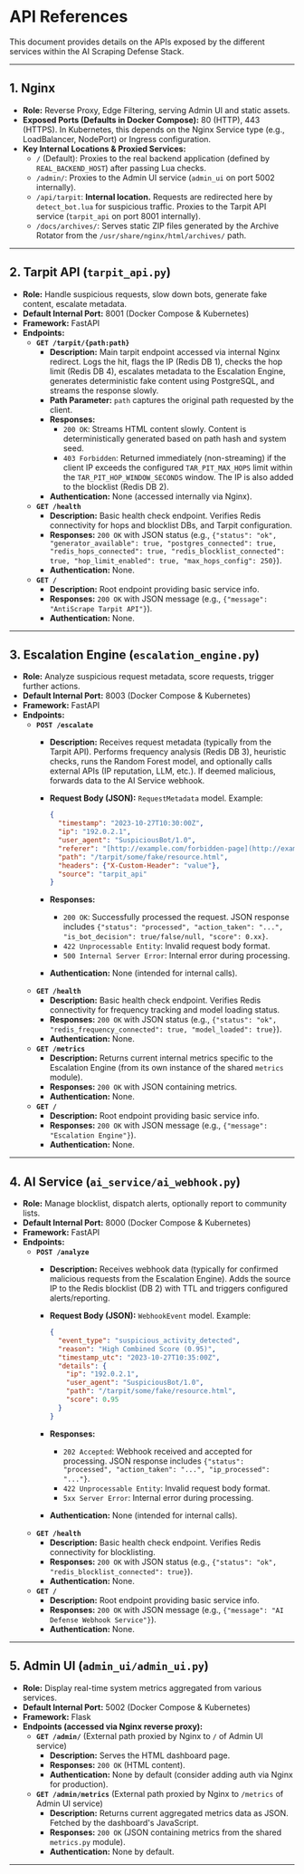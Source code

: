 # API References

This document provides details on the APIs exposed by the different services within the AI Scraping Defense Stack.

---

## 1. Nginx

* **Role:** Reverse Proxy, Edge Filtering, serving Admin UI and static assets.
* **Exposed Ports (Defaults in Docker Compose):** 80 (HTTP), 443 (HTTPS). In Kubernetes, this depends on the Nginx Service type (e.g., LoadBalancer, NodePort) or Ingress configuration.
* **Key Internal Locations & Proxied Services:**
  * `/` (Default): Proxies to the real backend application (defined by `REAL_BACKEND_HOST`) after passing Lua checks.
  * `/admin/`: Proxies to the Admin UI service (`admin_ui` on port 5002 internally).
  * `/api/tarpit`: **Internal location.** Requests are redirected here by `detect_bot.lua` for suspicious traffic. Proxies to the Tarpit API service (`tarpit_api` on port 8001 internally).
  * `/docs/archives/`: Serves static ZIP files generated by the Archive Rotator from the `/usr/share/nginx/html/archives/` path.

---

## 2. Tarpit API (`tarpit_api.py`)

* **Role:** Handle suspicious requests, slow down bots, generate fake content, escalate metadata.
* **Default Internal Port:** 8001 (Docker Compose & Kubernetes)
* **Framework:** FastAPI
* **Endpoints:**
  * **`GET /tarpit/{path:path}`**
    * **Description:** Main tarpit endpoint accessed via internal Nginx redirect. Logs the hit, flags the IP (Redis DB 1), checks the hop limit (Redis DB 4), escalates metadata to the Escalation Engine, generates deterministic fake content using PostgreSQL, and streams the response slowly.
    * **Path Parameter:** `path` captures the original path requested by the client.
    * **Responses:**
      * `200 OK`: Streams HTML content slowly. Content is deterministically generated based on path hash and system seed.
      * `403 Forbidden`: Returned immediately (non-streaming) if the client IP exceeds the configured `TAR_PIT_MAX_HOPS` limit within the `TAR_PIT_HOP_WINDOW_SECONDS` window. The IP is also added to the blocklist (Redis DB 2).
    * **Authentication:** None (accessed internally via Nginx).
  * **`GET /health`**
    * **Description:** Basic health check endpoint. Verifies Redis connectivity for hops and blocklist DBs, and Tarpit configuration.
    * **Responses:** `200 OK` with JSON status (e.g., `{"status": "ok", "generator_available": true, "postgres_connected": true, "redis_hops_connected": true, "redis_blocklist_connected": true, "hop_limit_enabled": true, "max_hops_config": 250}`).
    * **Authentication:** None.
  * **`GET /`**
    * **Description:** Root endpoint providing basic service info.
    * **Responses:** `200 OK` with JSON message (e.g., `{"message": "AntiScrape Tarpit API"}`).
    * **Authentication:** None.

---

## 3. Escalation Engine (`escalation_engine.py`)

* **Role:** Analyze suspicious request metadata, score requests, trigger further actions.
* **Default Internal Port:** 8003 (Docker Compose & Kubernetes)
* **Framework:** FastAPI
* **Endpoints:**
  * **`POST /escalate`**
    * **Description:** Receives request metadata (typically from the Tarpit API). Performs frequency analysis (Redis DB 3), heuristic checks, runs the Random Forest model, and optionally calls external APIs (IP reputation, LLM, etc.). If deemed malicious, forwards data to the AI Service webhook.
    * **Request Body (JSON):** `RequestMetadata` model. Example:

      ```json
      {
        "timestamp": "2023-10-27T10:30:00Z",
        "ip": "192.0.2.1",
        "user_agent": "SuspiciousBot/1.0",
        "referer": "[http://example.com/forbidden-page](http://example.com/forbidden-page)",
        "path": "/tarpit/some/fake/resource.html",
        "headers": {"X-Custom-Header": "value"},
        "source": "tarpit_api"
      }
      ```

    * **Responses:**
      * `200 OK`: Successfully processed the request. JSON response includes `{"status": "processed", "action_taken": "...", "is_bot_decision": true/false/null, "score": 0.xx}`.
      * `422 Unprocessable Entity`: Invalid request body format.
      * `500 Internal Server Error`: Internal error during processing.
    * **Authentication:** None (intended for internal calls).
  * **`GET /health`**
    * **Description:** Basic health check endpoint. Verifies Redis connectivity for frequency tracking and model loading status.
    * **Responses:** `200 OK` with JSON status (e.g., `{"status": "ok", "redis_frequency_connected": true, "model_loaded": true}`).
    * **Authentication:** None.
  * **`GET /metrics`**
    * **Description:** Returns current internal metrics specific to the Escalation Engine (from its own instance of the shared `metrics` module).
    * **Responses:** `200 OK` with JSON containing metrics.
    * **Authentication:** None.
  * **`GET /`**
    * **Description:** Root endpoint providing basic service info.
    * **Responses:** `200 OK` with JSON message (e.g., `{"message": "Escalation Engine"}`).
    * **Authentication:** None.

---

## 4. AI Service (`ai_service/ai_webhook.py`)

* **Role:** Manage blocklist, dispatch alerts, optionally report to community lists.
* **Default Internal Port:** 8000 (Docker Compose & Kubernetes)
* **Framework:** FastAPI
* **Endpoints:**
  * **`POST /analyze`**
    * **Description:** Receives webhook data (typically for confirmed malicious requests from the Escalation Engine). Adds the source IP to the Redis blocklist (DB 2) with TTL and triggers configured alerts/reporting.
    * **Request Body (JSON):** `WebhookEvent` model. Example:

      ```json
      {
        "event_type": "suspicious_activity_detected",
        "reason": "High Combined Score (0.95)",
        "timestamp_utc": "2023-10-27T10:35:00Z",
        "details": {
          "ip": "192.0.2.1",
          "user_agent": "SuspiciousBot/1.0",
          "path": "/tarpit/some/fake/resource.html",
          "score": 0.95
        }
      }
      ```

    * **Responses:**
      * `202 Accepted`: Webhook received and accepted for processing. JSON response includes `{"status": "processed", "action_taken": "...", "ip_processed": "..."}`.
      * `422 Unprocessable Entity`: Invalid request body format.
      * `5xx Server Error`: Internal error during processing.
    * **Authentication:** None (intended for internal calls).
  * **`GET /health`**
    * **Description:** Basic health check endpoint. Verifies Redis connectivity for blocklisting.
    * **Responses:** `200 OK` with JSON status (e.g., `{"status": "ok", "redis_blocklist_connected": true}`).
    * **Authentication:** None.
  * **`GET /`**
    * **Description:** Root endpoint providing basic service info.
    * **Responses:** `200 OK` with JSON message (e.g., `{"message": "AI Defense Webhook Service"}`).
    * **Authentication:** None.

---

## 5. Admin UI (`admin_ui/admin_ui.py`)

* **Role:** Display real-time system metrics aggregated from various services.
* **Default Internal Port:** 5002 (Docker Compose & Kubernetes)
* **Framework:** Flask
* **Endpoints (accessed via Nginx reverse proxy):**
  * **`GET /admin/`** (External path proxied by Nginx to `/` of Admin UI service)
    * **Description:** Serves the HTML dashboard page.
    * **Responses:** `200 OK` (HTML content).
    * **Authentication:** None by default (consider adding auth via Nginx for production).
  * **`GET /admin/metrics`** (External path proxied by Nginx to `/metrics` of Admin UI service)
    * **Description:** Returns current aggregated metrics data as JSON. Fetched by the dashboard's JavaScript.
    * **Responses:** `200 OK` (JSON containing metrics from the shared `metrics.py` module).
    * **Authentication:** None by default.

---
